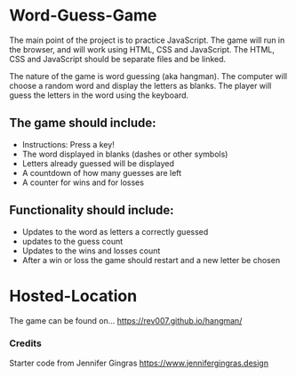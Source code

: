 # Word-Guess-Game
The main point of the project is to practice JavaScript. The game will run in the browser, and will work using HTML, CSS and JavaScript. The HTML, CSS and JavaScript should be separate files and be linked. 

The nature of the game is word guessing (aka hangman). The computer will choose a random word and display the letters as blanks. The player will guess the letters in the word using the keyboard. 

## The game should include:
* Instructions: Press a key!
* The word displayed in blanks (dashes or other symbols)
* Letters already guessed will be displayed
* A countdown of how many guesses are left
* A counter for wins and for losses

## Functionality should include:
* Updates to the word as letters a correctly guessed
* updates to the guess count
* Updates to the wins and losses count
* After a win or loss the game should restart and a new letter be chosen

# Hosted-Location
The game can be found on...
https://rev007.github.io/hangman/

### Credits

Starter code from Jennifer Gingras
https://www.jennifergingras.design